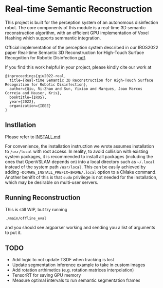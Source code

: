 # Real-time Semantic Reconstruction

This project is built for the perception system of an autonomous disinfection robot. The core
components of this module is a real-time 3D semantic reconstruction algorithm, with an efficient GPU implementation of Voxel Hashing which supports semmantic integration.

Official implementation of the perception system described in our IROS2022 paper Real-time Semantic 3D Reconstruction for High-Touch Surface Recognition for Robotic Disinfection [pdf](http://motion.cs.illinois.edu/papers/IROS2022-Qiu-RealTimeSemanticReconstruction.pdf).

If you find this work helpful in your project, please kindly cite our work at

```
@inproceedings{qiu2022-real,
  title={Real-time Semantic 3D Reconstruction for High-Touch Surface Recognition for Robotic Disinfection},
  author={Qiu, Ri-Zhao and Sun, Yixiao and Marques, Joao Marcos Correia and Hauser, Kris},
  booktitle={IROS},
  year={2022},
  organization={IEEE}
}
```

## Instllation

Please refer to [INSTALL.md](./INSTALL.md)

For convenience, the installation instruction we wrote assumes installation to `/usr/local` with root access.
In reality, to avoid collision with existing system packages, it is
recommended to install all packages (including the ones that OpenVSLAM depends on) into
a local directory such as `~/.local` instead of the system path `/usr/local`. This can
be easily achieved by adding `-DCMAKE_INSTALL_PREFIX=$HOME/.local` option to a CMake command.
Another benifit of this is that `sudo` privilege is not needed for the installation, which may be desirable on multi-user servers.

## Running Reconstruction

This is still WIP, but try running

```bash
./main/offline_eval
```

and you should see argparser working and sending you a list of arguments to put it.

## TODO

- Add logic to not update TSDF when tracking is lost
- Update segmentation inference example to take in custom images
- Add rotation arthimetics (e.g. rotation matrices interpolation)
- TensorRT for saving GPU memory
- Measure optimal intervals to run semantic segmentation frames
